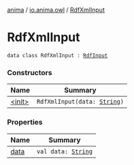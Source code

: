 [anima](../../index.md) / [io.anima.owl](../index.md) / [RdfXmlInput](./index.md)

# RdfXmlInput

`data class RdfXmlInput : `[`RdfInput`](../-rdf-input.md)

### Constructors

| Name | Summary |
|---|---|
| [&lt;init&gt;](-init-.md) | `RdfXmlInput(data: `[`String`](https://kotlinlang.org/api/latest/jvm/stdlib/kotlin/-string/index.html)`)` |

### Properties

| Name | Summary |
|---|---|
| [data](data.md) | `val data: `[`String`](https://kotlinlang.org/api/latest/jvm/stdlib/kotlin/-string/index.html) |
